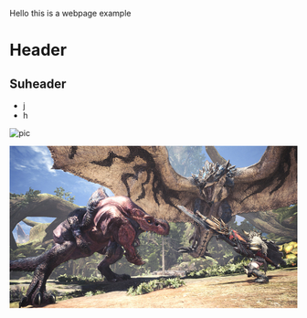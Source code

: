 Hello this is a webpage example

# Header
## Suheader

* j
* h

![pic](https://uiuc-ischool-dataviz.github.io/spring2019online/week04/data/littleCorgiInHat.png)

![myphoto](https://github.com/PabloMartinezPancorbo/pablomartinezpancorbo.github.io/blob/main/MonsterHunterWorld-13.jpg?raw=true)
